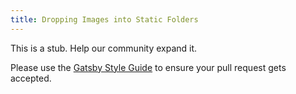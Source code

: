 ```yaml
---
title: Dropping Images into Static Folders
---
```


This is a stub. Help our community expand it.

Please use the [Gatsby Style Guide](/docs/docs/gatsby-style-guide.md) to ensure your
pull request gets accepted.
